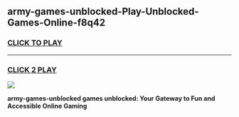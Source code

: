
## army-games-unblocked-Play-Unblocked-Games-Online-f8q42
<h3>
<a href="https://premium76.site?title=army-games-unblocked&ref=25A">CLICK TO PLAY</a></h3>
<hr>

<h3>
<a href="https://premium76.site?title=army-games-unblocked&ref=25A">CLICK 2 PLAY</a>
  
</h3>

<a href="https://premium76.site?title=army-games-unblocked&ref=25A"><img src="https://clearcache.store/games.png"></a>


**army-games-unblocked games unblocked: Your Gateway to Fun and Accessible Online Gaming**
